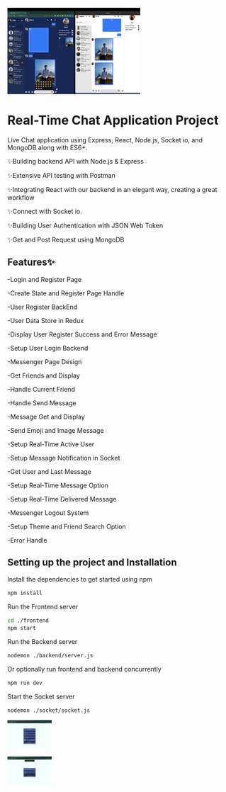 <img
  src="https://github.com/codrAlxx/real-time-chat-app/blob/main/frontend/public/image/ScreenShot23.png"
  alt="Screenshor"
  style="display: inline-block; margin: 0 auto; max-width: 300px">

# Real-Time Chat Application Project
Live Chat application using Express, React, Node.js, Socket io, and MongoDB along with ES6+. 

✨Building backend API with Node.js & Express

✨Extensive API testing with Postman

✨Integrating React with our backend in an elegant way, creating a great workflow

✨Connect with Socket io.

✨Building User Authentication with JSON Web Token

✨Get and Post Request using MongoDB

## Features✨

-Login and Register Page

-Create State and Register Page Handle

-User Register BackEnd

-User Data Store in Redux

-Display User Register Success and Error Message

-Setup User Login Backend

-Messenger Page Design

-Get Friends and Display

-Handle Current Friend

-Handle Send Message

-Message Get and Display

-Send Emoji and Image Message 

-Setup Real-Time Active User

-Setup Message Notification in Socket

-Get User and Last Message

-Setup Real-Time Message Option

-Setup Real-Time Delivered  Message

-Messenger Logout System

-Setup Theme and Friend Search Option

-Error Handle

## Setting up the project and Installation

Install the dependencies to get started using npm
```sh
npm install
```
Run the Frontend server
```sh
cd ./frontend
npm start 
```
Run the Backend server
```sh 
nodemon ./backend/server.js
```
Or optionally run frontend and backend concurrently
```sh 
npm run dev
```
Start the Socket server
```sh
nodemon ./socket/socket.js
```

<img
  src="https://github.com/codrAlxx/real-time-chat-app/blob/main/frontend/public/image/ScreenShot5.png"
  alt="Screenshor"
  style="display: inline-block; margin: 0 auto; max-width: 100px">

<img
  src="https://github.com/codrAlxx/real-time-chat-app/blob/main/frontend/public/image/ScreenShot11.png"
  alt="Screenshor"
  style="display: inline-block; margin: 0 auto; max-width: 100px">

